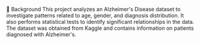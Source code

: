 📌 Background 
This project analyzes an Alzheimer's Disease dataset to investigate patterns
related to age, gender, and diagnosis distribution. It also performs statistical 
tests to identify significant relationships in the data. The dataset was obtained 
from Kaggle and contains information on patients diagnosed with Alzheimer's.
